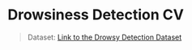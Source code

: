 # Drowsiness Detection CV

> Dataset: [Link to the Drowsy Detection Dataset](https://www.kaggle.com/datasets/yasharjebraeily/drowsy-detection-dataset/data)
